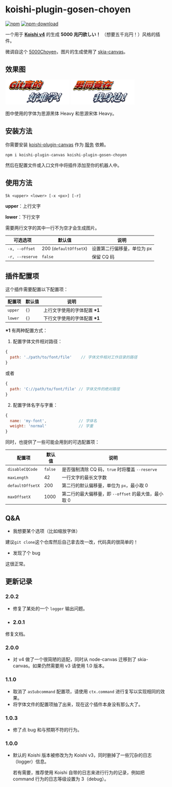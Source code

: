 # koishi-plugin-gosen-choyen

[![npm](https://img.shields.io/npm/v/koishi-plugin-gosen-choyen?style=flat-square)](https://www.npmjs.com/package/koishi-plugin-gosen-choyen)
[![npm-download](https://img.shields.io/npm/dw/koishi-plugin-gosen-choyen?style=flat-square)](https://www.npmjs.com/package/koishi-plugin-gosen-choyen)

一个用于 **[Koishi v4](https://github.com/koishijs/koishi)** 的生成 **5000 兆円欲しい！** （想要五千兆円！）风格的插件。

微调自这个 [5000Choyen](https://github.com/yurafuca/5000choyen)，图片的生成使用了 [skia-canvas](https://github.com/samizdatco/skia-canvas)。

## 效果图

<img width='200px' src='./examples/git_is_hard.png'>

<img width='200px' src='./examples/nantong.png'>

图中使用的字体为思源黑体 Heavy 和思源宋体 Heavy。

## 安装方法

你需要安装 [koishi-plugin-canvas](https://github.com/idlist/koishi-plugin-canvas) 作为 [服务](https://koishi.js.org/guide/plugin/service.html) 依赖。

```shell
npm i koishi-plugin-canvas koishi-plugin-gosen-choyen
```

然后在配置文件或入口文件中将插件添加至你的机器人中。

## 使用方法

```
5k <upper> <lower> [-x <px>] [-r]
```

**upper**：上行文字

**lower**：下行文字

需要两行文字的其中一行不为空才会生成图片。

| 可选选项 | 默认值 | 说明 |
| - | - | - |
| `-x, --offset` | 200 (`defaultOffsetX`) | 设置第二行偏移量，单位为 px |
| `-r, --reserve` | `false` | 保留 CQ 码 |

## 插件配置项

这个插件需要配置以下配置项：

| 配置项 | 默认值 | 说明 |
| - | - | - |
| `upper` | `{}` | 上行文字使用的字体配置 **\*1** |
| `lower` | `{}` | 下行文字使用的字体配置 **\*1** |

**\*1** 有两种配置方式：

1. 配置字体文件相对路径：

```js
{
  path: './path/to/font/file'    // 字体文件相对工作目录的路径
}
```

或者

```js
{
  path: 'C://path/to/font/file' // 字体文件的绝对路径
}
```

2. 配置字体名字与字重：

```js
{
  name: 'my-font',              // 字体名
  weight: 'normal'              // 字重
}
```

同时，也提供了一些可能会用到的可选配置项：

| 配置项 | 默认值 | 说明 |
| - | - | - |
| `disableCQCode` | `false` | 是否强制清除 CQ 码，`true` 时将覆盖 `--reserve` |
| `maxLength` | 42 | 一行文字的最长文字数 |
| `defaultOffsetX` | 200 | 第二行的默认偏移量，单位为 `px`，最小取 0 |
| `maxOffsetX` | 1000 | 第二行的最大偏移量，即 `--offset` 的最大值，最小取 0 |

## Q&A

- 我想要某个选项（比如缩放字体）

建议`git clone`这个仓库然后自己拿去改一改，代码真的很简单的！

- 发现了个 bug

这很正常。

## 更新记录

### 2.0.2

- 修复了某处的一个 `logger` 输出问题。

- ### 2.0.1

修复文档。

### 2.0.0

- 对 v4 做了一个很简陋的适配，同时从 node-canvas 迁移到了 skia-canvas。如果仍然需要用 v3 请使用 1.0 版本。

### 1.1.0

- 取消了 `asSubcommand` 配置项，请使用 `ctx.command` 进行复写以实现相同的效果。
- 将字体文件的配置项抽了出来，现在这个插件本身没有那么大了。

### 1.0.3

- 修了点 bug 和与预期不符的行为。

### 1.0.0

- 默认的 Koishi 版本被修改为为 Koishi v3，同时删掉了一些冗杂的日志（logger）信息。

  若有需要，推荐使用 Koishi 自带的日志来进行行为的记录，例如把 command 行为的日志等级设置为 3（debug）。
